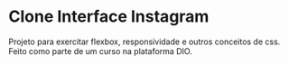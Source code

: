 # Clone Interface Instagram

Projeto para exercitar flexbox, responsividade e outros conceitos de css. Feito como parte de um curso na plataforma DIO.


<img source="/img/screenshot.png">
